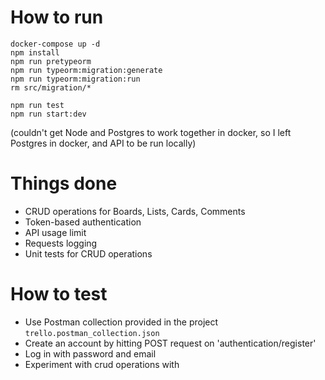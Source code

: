 # How to run
    docker-compose up -d
    npm install
    npm run pretypeorm
    npm run typeorm:migration:generate 
    npm run typeorm:migration:run
    rm src/migration/*
    
    npm run test
    npm run start:dev

(couldn't get Node and Postgres to work together in docker, so I left Postgres in docker, and API to be run locally)

# Things done
- CRUD operations for Boards, Lists, Cards, Comments
- Token-based authentication
- API usage limit
- Requests logging
- Unit tests for CRUD operations

# How to test
- Use Postman collection provided in the project `trello.postman_collection.json`
- Create an account by hitting POST request on 'authentication/register'
- Log in with password and email
- Experiment with crud operations with 
